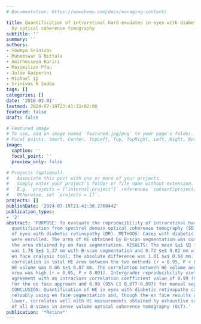 ```yaml
---
# Documentation: https://wowchemy.com/docs/managing-content/

title: Quantification of intraretinal hard exudates in eyes with diabetic retinopathy
  by optical coherence tomography
subtitle: ''
summary: ''
authors:
- Sowmya Srinivas
- Muneeswar G Nittala
- Amirhossein Hariri
- Maximilian Pfau
- Julie Gasperini
- Michael Ip
- Srinivas R Sadda
tags: []
categories: []
date: '2018-02-01'
lastmod: 2024-07-19T23:41:31+02:00
featured: false
draft: false

# Featured image
# To use, add an image named `featured.jpg/png` to your page's folder.
# Focal points: Smart, Center, TopLeft, Top, TopRight, Left, Right, BottomLeft, Bottom, BottomRight.
image:
  caption: ''
  focal_point: ''
  preview_only: false

# Projects (optional).
#   Associate this post with one or more of your projects.
#   Simply enter your project's folder or file name without extension.
#   E.g. `projects = ["internal-project"]` references `content/project/deep-learning/index.md`.
#   Otherwise, set `projects = []`.
projects: []
publishDate: '2024-07-19T21:41:30.276044Z'
publication_types:
- '2'
abstract: 'PURPOSE: To evaluate the reproducibility of intraretinal hard exudate (HE)
  quantification from spectral domain optical coherence tomography (SD-OCT) images
  of eyes with diabetic retinopathy (DR). METHODS: Cases with diabetic macular edema
  were enrolled. The area of HE obtained by B-scan segmentation was compared with
  the area obtained by en face segmentation. RESULTS: The mean $±$ SD for the HE area
  was 1.78 $±$ 1.37 mm with B-scan segmentation and 0.72 $±$ 0.82 mm with the automated
  en face analysis tool; the absolute difference was 1.01 $±$ 0.64 mm. There was excellent
  correlation in total HE area between the two methods (r = 0.95, P < 0.0001). The
  HE volume was 0.06 $±$ 0.07 mm. The correlation between HE volume and en face HE
  area was high (r = 0.95, P < 0.001). Intergrader reproducibility yielded excellent
  agreement with an intraclass correlation coefficient value of 0.99 (95% CI 0.994-0.999)
  for the en face approach and 0.99 (95% CI 0.977-0.997) for manual segmentation.
  CONCLUSION: Quantification of HE in eyes with diabetic retinopathy can be performed
  reliably using en face segmentation and, though the en face results are consistently
  lower, correlates well with HE measurements obtained by exhaustive segmentation
  of all B-scans in dense volume optical coherence tomography (OCT).'
publication: '*Retina*'
---
```

